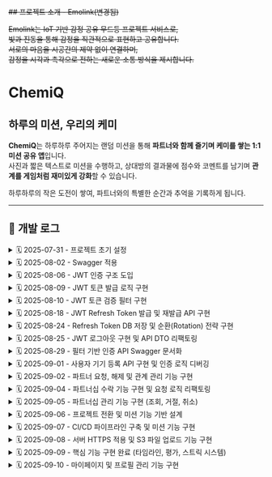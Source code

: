 ~~##  프로젝트 소개 - Emolink(변경됨)~~

~~Emolink는 IoT 기반 감정 공유 무드등 프로젝트 서비스로,~~  
~~빛과 진동을 통해 감정을 직관적으로 표현하고 공유합니다.~~  
~~서로의 마음을 시공간의 제약 없이 연결하며,~~  
~~감정을 시각과 촉각으로 전하는 새로운 소통 방식을 제시합니다.~~
# ChemiQ

## 하루의 미션, 우리의 케미

**ChemiQ**는 하루하루 주어지는 랜덤 미션을 통해 **파트너와 함께 즐기며 케미를 쌓는 1:1 미션 공유 앱**입니다.  
사진과 짧은 텍스트로 미션을 수행하고, 상대방의 결과물에 점수와 코멘트를 남기며 **관계를 게임처럼 재미있게 강화**할 수 있습니다.  

하루하루의 작은 도전이 쌓여, 파트너와의 특별한 순간과 추억을 기록하게 됩니다.

---

## 📘 개발 로그

<details>
<summary>🗓️ 2025-07-31 - 프로젝트 초기 설정</summary>

**📌 개발 일지**
- Spring Boot 초기 세팅  
- Member 테이블 설계 및 JPA 기반 회원가입 로직 구현  
- Spring Security 설정 (기본 로그인 페이지 및 CSRF 비활성화)

**📝 개발 회고**
- Spring Security 설정 없이 실행했더니 로그인 페이지가 떠서 당황했지만, `SecurityConfig`로 해결  
- 엔티티에 기본 생성자가 없어 오류가 발생했는데, JPA의 요구 사항이라는 점을 배움  
- Postman으로 API 테스트하면서 JSON 구조와 DTO 연동 개념이 더 명확해짐

</details>

<details>
<summary>🗓️ 2025-08-02 - Swagger 적용</summary>

**📌 개발 일지**
- Swagger3 설정 및 문서화 도입 (`springdoc-openapi` 적용)  
- `SwaggerConfig` 클래스 생성 및 API 문서 기본 설정 구성  
- 회원가입 API에 `@Operation`, `@ApiResponses` 등 어노테이션 적용  
- 회원가입 응답 메시지를 위한 `MemberSignUpResponse` DTO 생성 및 예시 작성  
- 요청 데이터 검증 및 문서화를 위해 `MemberSignUpRequest` DTO에 `@Schema` 어노테이션 추가 (필드별 설명 포함)

**📝 개발 회고**
- API 문서 관리를 위해 처음으로 Swagger를 도입해봄  
- 기존 문자열 응답을 DTO로 변경하면서 응답 구조의 일관성과 확장성에 대해 고민해보게 됨  
- Swagger 예시 작성이 생각보다 번거로웠지만, 한 번 정리해두면 문서 유지보수가 훨씬 쉬워질 것 같음

</details>

<details>
<summary>🗓️ 2025-08-06 - JWT 인증 구조 도입</summary>

**📌 개발 일지**
- Spring Security 기반 JWT 인증 구조 설정 시작  
- `SecurityConfig`에서 `AuthenticationManager` 및 커스텀 로그인 필터(`LoginFilter`) 등록  
- 사용자 인증을 위한 `CustomUserDetails`, `CustomUserDetailsService` 클래스 생성  
- `UsernamePasswordAuthenticationFilter`를 상속한 `LoginFilter`에서 `memberId`, `password` 기반 로그인 시도 처리 구현

**📝 개발 회고**
- Spring Boot로 JWT 인증을 구현하는 것은 처음이라 생소한 개념이 많았음  
- YouTube 강의를 참고해 따라 구현해보았지만 `AuthenticationManager`, `Filter`, `UserDetailsService`의 역할과 흐름이 아직 명확하게 잡히지 않음  
- 이해가 부족한 부분은 문서와 샘플 프로젝트를 통해 더 공부하고 흐름을 정리해볼 계획

</details>

<details>
<summary>🗓️ 2025-08-09 - JWT 토큰 발급 로직 구현</summary>

**📌 개발 일지**
- JWT 유틸리티 클래스(`JWTUtil`) 구현: 토큰 생성, Claim 파싱, 만료 검증 기능 포함  
- 로그인 성공 시 JWT 토큰을 생성하여 응답 헤더에 추가하는 로직 구현 (`LoginFilter`의 `successfulAuthentication` 오버라이드)  
- 사용자 인증에 성공하면 `memberId`, `role` 정보를 담은 JWT를 `Authorization: Bearer <token>` 형식으로 응답  
- `CustomUserDetails`에서 사용자 정보를 추출하고, SecurityContext에서 권한 확인 가능하도록 처리  

**📝 개발 회고**
- 이전 25.08.06 개발 당시에 이해하기 어려웠던 Spring Security의 인증 처리 흐름을 다시 확인해보며 전보다 해당 흐름을 이해할 수 있도록 노력해보았음.  
- 특히 아래와 같은 순서로 인증이 이루어짐을 정리하며 구조를 잘 잡을 수 있었음:

  1. 클라이언트가 `/login`으로 `POST` 요청을 보냄  
  2. `LoginFilter`가 요청을 가로채고, `attemptAuthentication()`에서 `memberId`와 `password`를 추출  
  3. `AuthenticationManager`가 `CustomUserDetailsService`의 `loadUserByUsername()` 호출  
  4. 해당 메서드에서 DB 조회 후 `CustomUserDetails` 객체 반환  
  5. Security 내부적으로 아이디와 비밀번호를 비교 (`UsernamePasswordAuthenticationToken`과 `UserDetails` 기반)  
  6. 인증 성공 시 `successfulAuthentication()` 실행 → JWT 토큰 생성 및 응답 헤더에 삽입  
  7. 인증 실패 시 `unsuccessfulAuthentication()` 호출

- Spring Security의 흐름이 처음엔 복잡하게 느껴졌지만, 이전보다는 나아진 것 같음.
- POSTMAN을 통해 테스트 로그인 시에 응답코드(200)과 함께 응답 헤더에 JWT 토큰이 정상적으로 포함되어 있는 것을 확인했음.
- 앞으로는 발급된 토큰을 활용해 인가(Authorization) 처리 및 Refresh Token 전략 구현까지 이어갈 예정

</details>

<details>
<summary>🗓️ 2025-08-10 - JWT 토큰 검증 필터 구현</summary>

**📌 개발 일지**
- JWT 토큰 검증을 위한 `JWTFilter` 클래스 작성 
- `OncePerRequestFilter`를 상속받아 모든 요청에 대해 JWT 토큰 유효성 검사 수행 (/login, /signup 제외) 
- 토큰이 없거나 만료된 경우 필터 체인을 통해 다음 요청으로 정상 진행하도록 예외 처리
- 유효한 토큰에서 사용자 정보 추출 후 `SecurityContextHolder`에 인증 정보 세팅

**📝 개발 회고**
- `SecurityContextHolder`에 인증 정보를 설정하는 과정과 임의로 생성한 사용자 객체의 역할이 혼란스러웠음
- 처음에는 `Member` 객체에 임의 데이터를 넣는 것이 잘못된 것 같아 의문이 들었으나, 스프링 시큐리티의 `SecurityContextHolder` 역할과 JWT 정보 기반 다른 자료들을 통해 학습하며 점차 이해하게 됨
- 특히, JWT를 통해 사용자 식별과 권한 정보만 있으면 매 요청마다 DB에서 사용자 전체 정보를 가져올 필요 없이 인증 상태를 유지할 수 있음을 알게 됨
- 아직 JWT 토큰 만료 후 갱신 처리 등 보완할 부분이 많아 추가 학습과 구현이 필요함
- Postman을 통해 토큰이 없는 요청과 있는 요청을 테스트를 해보며 잘 동작함을 확인했음 
</details>


<details>
<summary>🗓️ 2025-08-18 - JWT Refresh Token 발급 및 재발급 API 구현</summary>

**📌 개발 일지**
- 로그인 성공 시 Access Token과 함께 긴 만료 시간을 가진 Refresh Token을 발급하도록 `LoginFilter` 수정
- JWT Payload에 `category` 클레임을 추가하여 토큰의 종류('access', 'refresh')를 명확히 구분
- `POST /reissue` 엔드포인트를 통해 Refresh Token으로 새로운 Access Token을 발급하는 `ReissueController` 작성
- 재발급 로직에서 발생 가능한 역할 정보 추출 버그를 수정하고, 만료된 토큰에 대한 예외 처리 로직 추가
- Refresh Token을 DB에 저장하는 로직을 `MemberService`에 추가하고 `LoginFilter`에 주입을 시도하던 중 순환 참조 문제 발견

**📝 개발 회고**

- Refresh Token을 도입하여 사용자가 매번 재로그인해야 하는 불편함을 개선하는 첫 단계를 성공적으로 구현했음. `category` 클레임을 활용하여 토큰의 역할을 명시적으로 구분하는 방식이 각 로직에서 토큰을 검증할 때 매우 유용하다는 것을 느낌.
- Refresh Token의 상태 관리를 위해 DB 저장 로직을 `MemberService`에 구현하고, 이를 `LoginFilter`에 주입하는 과정에서 `SecurityConfig`와의 순환 참조(Circular Dependency) 문제를 발견함.
- 처음에는 문제의 원인을 파악하기 어려웠고, Spring Bean의 생명주기와 의존성 주입(DI)에 대한 더 깊은 이해가 필요함을 느낌. 단순히 설정을 변경하여 문제를 회피하기보다는, 근본적인 원인을 이해하고 올바른 설계 방법을 학습하기 위해 관련 내용을 더 깊이 알아보기로 결정함.
- 따라서 현재 커밋은 순환 참조 해결 이전, Refresh Token의 발급과 재발급 기능의 핵심 로직이 구현된 상태임. 다음 단계로 순환 참조 문제에 대해 학습하고 올바른 해결책을 적용할 예정.
- Postman을 통해 로그인 시 두 종류의 토큰이 정상적으로 발급되고, `/reissue` API가 유효한 Refresh Token에 대해 새로운 Access Token을 발급하는 것을 확인하며 기능의 기본 골격은 완성했음.

</details>


<details>
<summary>🗓️ 2025-08-24 - Refresh Token DB 저장 및 순환(Rotation) 전략 구현</summary>

**📌 개발 일지**
- `ReissueController`의 비즈니스 로직을 `ReissueService`로 분리하여 역할과 책임을 명확히 함.
- (순환 참조 해결) 기존 `Member` 테이블에 있던 `refreshToken` 필드를 제거하고, `RefreshToken` 엔티티를 새로 생성하여 테이블을 분리함
- Refresh Token을 DB에 저장하기 위한 `RefreshToken` 엔티티 및 `RefreshTokenRepository` 구현.
- 로그인 성공 시, 발급된 `Refresh Token`을 DB에 저장하여 서버가 각 세션을 관리할 수 있는 기반 마련.
- 보안 강화를 위해 토큰 재발급 시 기존 Refresh Token을 무효화하고 새로운 토큰을 발급하는 `토큰 순환(Rotation)` 전략 적용.

**📝 개발 회고**
- `ReissueController`의 로직을 `ReissueService`로 분리하니, 코드가 간결한 구조가 되었음.
-`Refresh Token`을 DB에 저장하고 `토큰 순환(Rotation)` 전략을 사용함으로써 발급했던 모든 Refresh Token를 기억한 뒤, Refresh Token을 1번만 사용할 수 있게 하여 보안성을 강화하였음.
- 여러가지 로직을 구현하다보니 점점 복잡해지는 것 같다. 내가 작성한 코드의 흐름을 한번 더 확인하고 명확히 파악해야겠음.
- `POSTMAN`으로 로그인 시 DB에 `Refresh Token`이 잘 저장됨을 확인했고, 토큰 재발급시에 Access, Refresh Token이 올바르게 갱신됨을 확인하였다. 또한, `Refresh Token`이 DB에 갱신됨도 확인함.


</details>

<details>
<summary>🗓️ 2025-08-25 - JWT 로그아웃 구현 및 API DTO 리팩토링</summary>

**📌 개발 일지**
- JWT Refresh Token 기반의 로그아웃 기능 구현 (`CustomLogoutFilter` 및 `RefreshService` 사용).
- `/signup`, `/reissue` API의 요청/응답을 `Map`에서 전용 DTO(`MemberSignUpRequest/Response`, `ReissueRequest/Response` 등)로 리팩토링.
- 일관된 에러 처리를 위해 `ErrorResponse` DTO를 도입하고, 컨트롤러의 예외 처리 로직에 적용.
- Swagger(OpenAPI)를 사용하여 `/signup`, `/reissue` 엔드포인트에 대한 API 명세를 문서화.

**📝 개발 회고**
- 처음에는 요청과 응답에 DTO를 사용하는 것이 단순히 코드를 늘리는 번거로운 작업이라 생각했음. 특히 서비스 계층과 컨트롤러 계층에서 각각 어떤 DTO를 사용해야 할지 구분하는 것이 혼란스러웠으나, 각 계층의 역할에 맞는 DTO를 설계하고 나니 오히려 코드의 책임이 명확해지고 타입 안정성이 높아져 유지보수가 훨씬 쉬워진다는 것을 깨달음.
- 로그아웃 기능을 구현하면서, `Filter`에서 직접 DB에 접근하는 대신 `Service` 계층으로 로직을 위임하고 트랜잭션을 관리하는 것의 중요성을 다시 한번 느낌.
- 오늘 구현한 로그아웃 기능과 DTO로 리팩토링된 API들을 Postman으로 직접 테스트함. 특히 로그아웃 요청 시 DB에서 Refresh Token이 정상적으로 삭제되는 것을 확인했고, `/reissue` API가 새로운 Access Token을 헤더에, 새로운 Refresh Token을 Body에 정확히 담아 반환하는 것을 보며 구현에 대한 확신을 얻었음.
- 여러 기능을 한 번에 개발하고 리팩토링하면서 코드의 전체적인 구조와 흐름을 놓치지 않는 것이 중요하다는 것을 느낌. DTO 도입과 같은 리팩토링이 당장은 번거로워도, 장기적으로는 시스템의 안정성과 예측 가능성을 크게 높여준다는 것을 체감한 하루였음.

</details>

<details>
<summary>🗓️ 2025-08-29 - 필터 기반 인증 API Swagger 문서화</summary>

**📌 개발 일지**
- Spring Security Filter로 처리되어 Swagger UI에 자동으로 명세되지 않는 `/login`, `/logout` 엔드포인트를 문서화함.
- 실제 동작 로직은 없지만 Swagger 어노테이션을 작성하기 위한 용도의 '가짜(Dummy) 컨트롤러'인 `AuthControllerDoc`를 생성.

**📝 개발 회고**
- API를 개발하면서 Postman으로는 테스트가 가능했지만, 프론트엔드 개발자나 다른 협업자가 API 명세를 한눈에 파악하기 어렵다는 문제를 느낌.
- 특히 `@RestController`에 정의되지 않은 `/login`, `/logout` 같은 필터 기반 엔드포인트는 Swagger가 자동으로 인식하지 못해 문서화 방법이 막막했음.
- 실제 로직은 없지만 Swagger가 스캔할 수 있는 '가짜 컨트롤러'를 만드는 방법을 학습하고 적용함. 이 방법을 통해 필터가 처리하는 API까지 명세에 포함시켜 API의 가시성과 사용성을 크게 높일 수 있었음.
- Swagger UI를 통해 `/login`이 `form-data`를, `/logout`이 `json`을 요청 Body로 사용하는 것을 명확히 표현할 수 있었고, 응답 상태와 헤더까지 상세히 기술하여 협업 효율을 높일 수 있는 기반을 마련함.

</details>

<details>
<summary>🗓️ 2025-09-01 - 사용자 기기 등록 API 구현 및 인증 로직 디버깅</summary>

**📌 개발 일지**
- 사용자의 무드등 기기 정보를 저장하기 위한 `Device` 엔티티를 생성하고, `Member` 엔티티와 1:1 연관관계를 설정함.
- 기기 등록 비즈니스 로직을 처리하는 `DeviceService`를 구현함. (UUID 발급, 중복 등록 방지, DB 저장)
- `POST /api/device/register` 엔드포인트를 `DeviceController`에 추가하고, `@AuthenticationPrincipal`을 통해 인증된 사용자 정보를 활용.
- RESTful 원칙에 따라, 리소스 생성 성공 시 `201 Created` 상태 코드와 `Location` 헤더를 포함하여 응답하도록 구현.
- 사용자가 이미 기기를 등록한 경우에 대한 예외 처리를 추가하고, `409 Conflict` 상태 코드를 반환하도록 함.
- Swagger를 사용하여 API 명세를 상세히 문서화하고, `@SecurityRequirement`를 통해 JWT 인증이 필요한 API임을 명시함.

**📝 개발 회고 및 트러블슈팅**
- **트러블슈팅: `@AuthenticationPrincipal`에서 `memberNo`가 `null`로 반환되는 문제 해결**
  - **문제점:** 기기 등록 API를 개발하던 중, `@AuthenticationPrincipal`로 주입받은 `CustomUserDetails` 객체에서 `getMemberNo()`를 호출했을 때 `null` 값이 반환되는 문제를 마주함.
  - **원인 분석:** 원인 분석 결과, 문제는 최초 로그인 시점이 아닌, 로그인 이후의 모든 요청을 처리하는 `JWTFilter`에 있었음. 필터가 Access Token을 파싱할 때 `memberId`와 `role`만 추출하고, 정작 `memberNo`는 추출하지 않은 채 임시 `Member` 객체를 생성하여 `CustomUserDetails`를 만들고 있었음. 이 때문에 `SecurityContext`에 저장되는 인증 객체에 `memberNo` 정보가 누락되었던 것.
  - **해결:** `JWTFilter` 로직을 수정하여 토큰에서 `memberNo` 클레임을 명시적으로 추출하고, 이 값을 포함하여 `CustomUserDetails` 객체를 생성하도록 변경하여 문제를 해결함.

- **개발 회고**
  - 이번 트러블슈팅을 통해, `UserDetailsService`가 처리하는 최초 인증 과정뿐만 아니라, `JWTFilter`에서 매 요청마다 인증 정보를 '재구성'하는 과정의 정확성이 매우 중요하다는 것을 깨달음. JWT에 담긴 정보가 `SecurityContext`까지 온전히 전달되는 흐름을 디버깅하며 이해할 수 있었던 좋은 기회였음.
  - Postman으로 테스트 시, 수정한 `JWTFilter` 덕분에 컨트롤러에서 `memberNo`가 정상적으로 조회되는 것을 확인하였고, 이를 바탕으로 기기 등록 로직을 성공적으로 완성할 수 있었음.

</details>

<details>
<summary>🗓️ 2025-09-02 - 파트너 요청, 해제 및 관계 관리 기능 구현</summary>

**📌 개발 일지**
- `Partnership` 엔티티와 `PartnershipStatus` Enum(PENDING, ACCEPTED 등)을 통해 사용자 간 파트너 관계를 모델링함.
- `PartnershipService`에 파트너 관계를 요청하는 `createRequest` 메소드를 구현.
  - 요청 시 발생 가능한 다양한 엣지 케이스(자기 자신에게 요청, 이미 파트너인 경우, 처리 대기중인 요청 존재)를 검증하여 데이터 정합성 확보.
  - 기존에 거절되거나 취소된 관계가 있을 경우, 새로운 데이터를 생성하는 대신 기존 데이터를 업데이트하도록 구현하여 효율성 증대.
- `PartnershipService`에 파트너 관계를 해제하는 `cancelPartnership` 메소드를 구현.
  - DB에서 `ACCEPTED` 상태의 관계를 찾아 `CANCELED`로 상태를 변경하는 방식으로 구현.
- `PartnershipRepository`에 JPQL을 이용한 커스텀 쿼리를 추가하여 복잡한 조건의 관계 조회 로직을 처리함.
- `PartnershipController`를 통해 해당 기능들을 API 엔드포인트로 노출하고, 각 예외 상황에 맞는 HTTP 상태 코드를 반환하도록 처리.

**📝 트러블슈팅**
- **문제점:** 파트너 관계를 확인하기 위해 `existsBy...` 쿼리를 여러 번 사용하여 DB에 반복적으로 접근하는 비효율적인 로직이 있었음.
- **해결:** 두 사용자 사이의 관계를 한 번에 조회하는 커스텀 JPQL 쿼리(`findPartnershipBetween`)를 `PartnershipRepository`에 작성하여 DB 접근을 최소화하고, 서비스 로직을 더 간결하게 리팩토링함.

**📝 개발 회고**
- 파트너 관계 설정 기능을 처음 구상할 때는 단순히 두 사용자를 연결하는 간단한 작업이라고 생각했습니다. 하지만 실제 구현에 들어가면서, '요청-수락'이라는 상태 변화와 '이미 관계가 존재할 때', '자기 자신에게 요청할 때' 등 고려해야 할 엣지 케이스가 많다는 것을 깨달았습니다. 이는 단순한 CRUD를 넘어, 사용자의 상호작용과 데이터의 '상태'를 함께 관리해야 하는 복잡한 비즈니스 로직임을 체감했습니다.
- 이러한 복잡한 규칙들을 `PartnershipService`에 집중적으로 구현하면서, 각 규칙이 올바른 예외와 에러 메시지로 응답하는 것을 확인할 때마다 코드에 대한 신뢰가 쌓이는 것을 느꼈습니다.
- 이번 기능 구현을 통해 RESTful API 설계뿐만 아니라, 상태를 가지는 비즈니스 로직을 어떻게 견고하게 만들지에 대해 깊이 고민해볼 수 있었습니다.

</details>

<details>
<summary>🗓️ 2025-09-04 - 파트너십 수락 기능 구현 및 요청 로직 리팩토링</summary>

**📌 개발 일지**
- **(신규)** `POST /partnership/{partnershipId}/accept` API와 `acceptPartnership` 서비스 로직을 구현하여 파트너 요청 수락 기능을 추가함.
- **(리팩토링)** 이전에 작성했던 파트너 요청(`createRequest`) 서비스의 DB 조회 로직을 단일 쿼리로 최적화하고, CANCELED/REJECTED 상태의 관계를 재사용하도록 개선함.
- **(공통)** 컨트롤러 계층에서 `EntityNotFoundException`, `AccessDeniedException`, `IllegalStateException` 등 각 예외 상황에 맞춰 404, 403, 409 상태 코드를 반환하도록 처리함.
- **(공통)** 파트너십 수락 API에 대한 상세한 Swagger 명세를 작성함.

**📝 트러블슈팅**
- **문제점:** '요청 수락' 로직 구현 시, 사용자가 수락 버튼을 누르는 짧은 순간에 요청자나 수락자가 다른 사람과 파트너가 될 수 있는 **경쟁 상태(Race Condition)**가 발생할 수 있음을 발견. 이 경우 데이터 정합성이 깨져 한 사람이 두 명 이상의 파트너를 갖는 심각한 오류로 이어질 수 있음.
- **해결:** `Partnership`의 상태를 `ACCEPTED`로 변경하는 최종 단계 직전에, 서비스 로직 내에서 요청자와 수신자 양쪽의 파트너 상태를 DB에서 **다시 한번 조회**하는 방어 코드를 추가함. 이를 통해 수락 행위의 원자성을 보장하고 데이터 정합성을 확보.

**📝 개발 회고**
- 오늘은 새로운 기능(수락)을 구현함과 동시에, 이전에 작성했던 코드(요청)를 리팩토링하는 작업을 병행했습니다. 기존 요청 생성 로직의 비효율적인 DB 조회를 개선하면서, 처음 코드를 작성할 때부터 성능을 고려하는 습관의 중요성을 느꼈습니다.
- 새로운 수락 기능을 개발하면서는 보안(수락 권한)과 데이터 정합성(경쟁 상태)이라는 두 가지 엣지 케이스를 중점적으로 고민했습니다. 단순히 기능 구현을 넘어, 발생 가능한예외 상황을 예측하고 방어하는 역할이 정말 어렵지만 필요함을 느꼈습니다.
- Swagger UI를 사용하여 수락 기능의 다양한 시나리오(정상 수락, 권한 없는 사용자의 수락 시도, 이미 파트너가 있는 경우)를 테스트하며 방어 로직이 견고하게 동작함을 확인함으로써 코드에 대한 확신을 얻을 수 있었습니다.

</details>

<details>
<summary>🗓️ 2025-09-05 - 파트너십 관리 기능 구현 (조회, 거절, 취소)</summary>

**📌 개발 일지**
- **파트너십 조회 기능 (3종)**
  - `GET /partnerships/requests/received`: 로그인한 사용자가 받은 `PENDING` 상태의 요청 목록을 조회하는 API를 구현함.
  - `GET /partnerships/requests/sent`: 로그인한 사용자가 보낸 요청들의 목록과 현재 상태(`PENDING`, `ACCEPTED` 등)를 조회하는 API를 구현함.
  - `GET /partnerships`: 현재 `ACCEPTED` 상태인 파트너의 정보를 조회하는 API를 구현함.
- **파트너십 요청 처리 기능 (2종)**
  - `DELETE /partnerships/requests/{partnershipId}/reject`: 받은 파트너 요청을 거절하는 기능을 구현.
  - `DELETE /partnerships/requests/{partnershipId}/cancel`: 내가 보낸 파트너 요청을 취소하는 기능을 구현.
- **공통 작업**
  - 각 기능에 필요한 서비스 로직(`PartnershipService`) 및 커스텀 Repository 쿼리를 작성함.
  - 기능별 요청/응답에 맞는 DTO를 설계하고 적용함.
  - 각 API의 성공 및 모든 예외 케이스(403, 404, 409 등)에 대한 컨트롤러 로직과 Swagger 문서를 상세히 작성함.

**📝 개발 회고 및 트러블슈팅**

- **트러블슈팅 : API URI 설계의 일관성 문제**
  - **문제점:** '요청 거절'과 '요청 취소'는 서버 내부 동작은 다르지만, 사용자 입장에서는 '요청을 없앤다'는 비슷한 맥락의 행위였음. 초기에는 이를 다른 HTTP 메소드나 경로로 설계할지 고민함.
  - **해결:** 사용자 경험의 일관성을 위해, 두 기능 모두 **`DELETE /partnerships/requests/{partnershipId}`** 라는 동일한 형태의 URI를 사용하기로 결정함. 대신 서비스 로직 내부에서 요청을 보낸 사람(`requester`)과 요청을 받은 사람(`addressee`)을 구분하여 각각 `CANCELED`와 `REJECTED` 상태로 처리하도록 구현하여 API의 일관성과 명확성을 모두 잡음.

- **개발 회고:**
  - 파트너십 기능은 단순한 CRUD를 넘어, `PENDING` -> `ACCEPTED` -> `CANCELED` 등으로 변화하는 '상태(State)'를 관리하는 것이 핵심임을 깨달음. 각 상태에서 가능한 행위와 불가능한 행위를 정의하고, 모든 엣지 케이스를 방어하는 것이 서비스의 안정성을 크게 높인다는 것을 체감함.
  - Swagger UI의 'Authorize' 기능을 적극적으로 활용하여, 수락/거절/취소 권한이 없는 사용자의 접근(`403`), 이미 처리된 요청에 대한 중복 처리(`409`) 등 다양한 시나리오를 직접 테스트하며 로직의 완성도를 높일 수 있었음.

</details>

<details>
<summary>🗓️ 2025-09-06 - 프로젝트 전환 및 미션 기능 기반 설계</summary>

**📌 개발 일지**
- **(프로젝트 전환)** 기존 IoT 기반 'EmoLink' 프로젝트를 하드웨어 제작의 현실적인 제약으로 인해, 순수 모바일 앱 서비스인 'ChemiQ' (케미퀘스트)로 전환함.
  - 프로젝트 이름 및 관련 패키지 구조(`com.emolink` -> `com.chemiq`)를 변경하고, 하드웨어와 관련된 `Device` 엔티티 및 관련 코드들을 모두 제거함.
  - 기존에 구현했던 JWT 인증 및 파트너십 관리 기능은 새로운 프로젝트의 핵심 기반으로 그대로 유지함.
- **(신규 기능)** ChemiQ의 핵심 기능인 미션 시스템의 데이터베이스 기반을 설계함.
  - `Mission`, `DailyMission`, `Submission`, `Evaluation` 4개의 신규 엔티티를 생성하여, 미션 할당부터 수행, 평가까지의 전체 데이터 흐름을 모델링함.
  - 각 신규 엔티티에 대한 `JpaRepository` 인터페이스를 생성하여 데이터 접근 계층을 구현함.
  - `mission` 테이블에 기능 테스트를 위한 샘플 데이터를 추가함.

**📝 개발 회고**
- 하드웨어 제작의 현실적인 제약 앞에서 프로젝트를 중단하는 대신, 지금까지 만든 백엔드 코드를 재활용하여 새로운 가치를 창출하는 'ChemiQ' 프로젝트로 전환하기로 결정했습니다.
- 'ChemiQ'의 핵심 기능을 구현하기 위해, 가장 먼저 데이터의 흐름을 고민하고 ERD를 설계해보고 네 개의 핵심 엔티티를 도출했습니다. 기능 구현에 앞서 데이터 모델링을 탄탄하게 하는 것이 중요한 부분이라고 느꼈습니다.
- 아직 서비스 로직은 없지만, ERD와 엔티티 코드를 통해 '미션 할당 -> 수행 -> 평가'로 이어지는 서비스의 전체적인 흐름이 어느정도 머릿속에 그려지는 것 같아 기대가 됩니다.

</details>

<details>
<summary>🗓️ 2025-09-07 - CI/CD 파이프라인 구축 및 미션 기능 구현</summary>

**📌 개발 일지**
- **(CI/CD)** AWS EC2 서버 자동 배포를 위한 CI/CD 파이프라인을 구축함.
  - GitHub Actions 워크플로우 파일(`.github/workflows/deploy.yml`)을 작성하여, `main` 브랜치 push 시 Gradle 빌드, 테스트, 애플리케이션 배포 및 재시작 과정이 자동으로 수행되도록 설정함.
- **(스케줄러)** Spring의 `@Scheduled`를 사용하여 매일 자정, 모든 `ACCEPTED` 상태의 파트너십에게 랜덤 미션을 자동으로 할당하는 스케줄러를 구현함.
  - `MissionRepository`에 `RAND()`를 이용한 네이티브 쿼리를 추가하여 랜덤 미션을 조회하는 로직을 작성.
- **(API)** `GET /missions/today` 엔드포인트를 통해 로그인한 사용자가 오늘 할당받은 미션을 조회하는 기능을 구현함.
  - 서비스 계층에서 파트너 관계 및 오늘 할당된 미션 존재 여부를 검증하고, 없을 경우 `404 Not Found`를 반환하도록 처리.
  - `TodayMissionResponse` DTO를 사용하여 API 응답 데이터를 명확하게 정의함.
  - 해당 API에 대한 상세한 Swagger 명세를 작성함.

**📝 개발 회고**
- 지금까지는 수동으로 `build`하고 `jar` 파일을 서버에 옮겨 실행하는 번거로운 배포 과정을 거쳤습니다. GitHub Actions으로 CI/CD를 구축하고 나니, `git push` 한 번으로 모든 과정이 자동으로 처리되어 개발 경험이 극적으로 향상되었습니다. 앞으로는 코드 작성이라는 본질에 더 집중할 수 있게 되어, 개발 속도가 크게 빨라질 것으로 기대됩니다.
- 스케줄러 기능을 구현하면서, 사용자의 직접적인 요청 없이도 서버가 능동적으로 비즈니스 로직을 수행하는 백그라운드 작업에 대해 학습할 수 있었습니다. 특히 DB에 미션이 없거나, 활성 파트너가 없는 엣지 케이스를 처리하며 더 안정적인 코드를 작성하는 방법을 고민할 수 있었습니다.
- Swagger UI를 통해 오늘의 미션 조회 API를 직접 테스트하였고, 스케줄러가 할당한 미션 데이터가 정상적으로 반환되는 것을 확인하며 백엔드의 핵심 기능이 하나씩 완성되어 가는 것에 큰 성취감을 느꼈습니다.

</details>

<details>
<summary>🗓️ 2025-09-08 - 서버 HTTPS 적용 및 S3 파일 업로드 기능 구현</summary>

**📌 개발 일지**
- **(인프라)**
  - EC2 인스턴스에 도메인을 연결하고, HTTPS/SSL 암호화 통신을 적용함.
  - 미션 이미지 저장을 위한 AWS S3 버킷을 생성하고, 보안을 위해 모든 퍼블릭 액세스를 차단하도록 정책을 설정함.
- **(미션 제출 기능)**
  - Pre-signed URL 방식을 이용한 미션 결과(이미지) 제출 기능을 구현함.
  - URL 발급 API (`POST /submissions/presigned-url`)와 제출 완료 보고 API (`POST /submissions`)로 로직을 분리하여, 서버 부하를 최소화하고 확장성을 확보함.
  - URL 발급 전, 서버에서 사용자의 미션 제출 자격을 미리 검증하여 불필요한 파일이 S3에 업로드되는 것을 방지함.
  - Spring Boot와 AWS S3 연동을 위한 `S3Config` 및 `S3Service`를 구현.

**📝 개발 회고 및 트러블슈팅**
- **트러블슈팅 1: Spring Boot와 AWS SDK의 `Region` 설정 오류**
  - **문제점:** `application.properties`에 리전(Region)을 명시했음에도, Spring Boot가 설정을 읽지 못해 `Unable to load region` 에러가 지속적으로 발생함.
  - **해결:** 원인은 Spring Cloud AWS의 자동 설정(`Auto-Configuration`)과의 충돌로 파악. `S3Config` 클래스에서 `S3Client`와 `S3Presigner` Bean을 **명시적으로 생성**하고, 메인 클래스에서 `S3AutoConfiguration`을 **`exclude`** 하여 문제를 해결. 이를 통해 Spring의 자동 설정 원리와 수동 설정으로 문제를 해결하는 방법을 학습함.

- **트러블슈팅 2: Pre-signed URL 방식의 보안 허점**
  - **문제점:** 초기 설계에서는 URL 발급 API에 별도의 검증 로직이 없어, 파트너가 없는 사용자도 악의적으로 S3에 파일을 업로드할 수 있는 보안 허점을 발견함.
  - **해결:** URL을 발급하기 전에, 서비스 계층에서 사용자의 파트너 관계, 미션 할당 여부 등을 **미리 검증**하도록 로직을 수정하여 해결. API의 동작 순서에 따른 허점을 예측하고 방어하는 것의 중요성을 깨달음.

- **개발 회고:**
  - 오늘은 IP 주소로만 접근하던 테스트 서버에 **실제 도메인과 HTTPS를 적용**하며, 개발 프로젝트가 '실제 서비스'로 한 단계 나아가는 과정을 경험했습니다. 브라우저에 자물쇠 아이콘이 뜨는 것을 보며 뿌듯함을 느꼈습니다.
  - 백엔드 개발은 단순히 코드 작성에서 끝나는 것이 아니라, 코드가 동작할 서버 환경을 구성하고 보안을 책임지는 과정까지 포함한다는 것을 깊이 이해하게 되었습니다.
  - Swagger와 Postman을 이용해 2단계로 이루어진 복잡한 API 흐름을 직접 테스트하고, EC2에 배포된 서버에서 정상적으로 S3 연동이 동작하는 것을 확인하며 큰 성취감을 느꼈습니다.

</details>

<details>
<summary>🗓️ 2025-09-09 - 핵심 기능 구현 완료 (타임라인, 평가, 스트릭 시스템)</summary>

**📌 개발 일지**
- **(기능) 공유 타임라인 조회 API 구현 (`GET /timeline`)**
  - 파트너와 함께한 모든 미션 기록을 최신순으로 조회하는 기능을 페이징(Paging)을 적용하여 구현.
  - '하루치 미션'을 하나의 단위로 묶어, 사용자와 파트너의 제출물을 각각 포함하는 `DailyMissionResponseDto` 형태로 응답하도록 설계.
- **(기능) 오늘의 미션 현황 조회 API 구현 (`GET /timeline/today`)**
  - 앱 메인 화면을 위해, 오늘 할당된 미션과 제출 현황을 한번에 조회하는 기능을 구현.
- **(기능) 평가 및 스트릭/케미 지수 시스템 구현**
  - 파트너의 미션 제출물에 점수와 코멘트를 남기는 '평가' 기능(`POST /submissions/{id}/evaluations`)을 구현.
  - 두 파트너가 서로 평가까지 모두 완료하면, `Partnership`의 `streakCount`가 1 증가하고 `chemiScore`가 업데이트되도록 구현.
  - 매일 자정 스케줄러가 전날 미션 미완료 시 `streakCount`를 0으로 초기화하고 점수 패널티를 부여하는 로직을 추가.
- **(리팩토링)**
  - `Partnership` 수락 로직에 경쟁 상태(Race Condition) 방어 로직 및 다른 요청 자동 정리 기능을 추가하여 데이터 정합성을 강화.
  - 모든 컨트롤러의 `try-catch` 블록을 제거하고, `@RestControllerAdvice`를 이용한 전역 예외 처리기로 코드를 중앙화하고 간결하게 개선.
  - JPA 엔티티 모델의 제약조건을 보완하고, 비즈니스 메소드를 추가하여 객체지향적으로 개선.
  - 타임라인 조회 시 발생할 수 있는 N+1 쿼리 문제를 `JOIN FETCH`를 사용하여 해결하고 성능을 최적화.

**📝 개발 회고 및 트러블슈팅**
- **트러블슈팅: 스트릭(Streak) 업데이트 시 NullPointerException 발생**
  - **문제점:** 미션 완료 후 `partnership.increaseStreak()` 메소드(`streakCount++`) 호출 시 `NullPointerException`이 발생.
  - **원인 분석:** 기존 `Partnership` 엔티티에 `Integer streakCount` 필드를 새로 추가하고 애플리케이션을 재시작하자, JPA가 `partnership` 테이블에 `streak_count` 컬럼을 추가했지만, **기존에 이미 존재하던 데이터**들의 이 새 컬럼 값은 **`NULL`**로 채워졌습니다. 이 `null` 값을 가진 `streakCount` 필드에 `++` 연산을 시도하자 `NullPointerException`이 발생했습니다.
  - **해결:**
    1.  **기존 데이터 수정 (DB):** `UPDATE partnership SET streak_count = 0 WHERE streak_count IS NULL;` SQL을 실행하여, 이미 `NULL`로 들어가 있는 기존 데이터들을 `0`으로 업데이트하여 문제를 즉시 해결했습니다.
    2.  **향후 데이터 방지 (Java Entity):** `Partnership` 엔티티의 `streakCount` 필드에 **`@Builder.Default`** 어노테이션과 함께 **초기값 `0`을 명시**했습니다. 이를 통해 앞으로 새로 생성되는 모든 `Partnership` 객체는 `streakCount` 값이 `null`이 아닌 `0`으로 시작하도록 보장하여, 같은 문제가 재발하는 것을 원천적으로 방지했습니다.
- 
- **개발 회고:**
  - 이번 기능들을 구현하며 '상태(State)'가 변화하고 여러 비즈니스 규칙이 얽혀있는 복잡한 워크플로우를 설계하는 경험을 했습니다.
  - 다양한 엣지 케이스를 고려한 서비스 로직이 Swagger를 통한 테스트에서 예상대로 동작하는 것을 확인하며 뿌듯함을 느꼈습니다.

</details>

<details>
<summary>🗓️ 2025-09-10 - 마이페이지 및 프로필 관리 기능 구현</summary>

**📌 개발 일지**
- **(마이페이지 조회)**
  - `GET /members/me/info` API를 구현하여, 로그인된 사용자의 정보, 파트너 정보, 파트너십 정보(스트릭, 케미 지수)를 한 번에 제공하는 '화면 맞춤형' API를 설계함.
  - 파트너가 없는 경우에도 안전하게 응답할 수 있도록 서비스 로직을 구현.
  - `Partnership` 엔티티에 `acceptedAt` 필드를 추가하여, 파트너 관계가 수락된 날짜를 명확하게 기록하고 조회할 수 있도록 개선.
- **(프로필 사진 관리)**
  - S3 Pre-signed URL을 이용한 2단계 업로드 방식으로 프로필 사진을 등록/변경하는 `POST /members/me/profile-image/...` API 2종을 구현.
  - 사진 변경 시, S3에 남아있는 기존 이미지를 삭제하여 불필요한 스토리지 사용을 방지하는 로직을 추가.
- **(프로필 정보 수정)**
  - `PATCH /members/me/nickname` API를 구현하여, DTO와 `@Valid`를 통해 유효성을 검증하며 닉네임을 변경하는 기능을 추가.
  - `PATCH /members/me/password` API를 구현하여, `bCryptPasswordEncoder`를 이용한 현재 비밀번호 확인 등 안전한 비밀번호 변경 기능을 추가.
- **(공통)**
  - 모든 신규 API에 대해 상세한 Swagger 명세를 작성하고, 전역 예외 처리기(`@RestControllerAdvice`)를 통해 에러를 처리하도록 구성.

**📝 개발 회고 및 트러블슈팅**
- **트러블슈팅: 마이페이지 조회 시 `NullPointerException` 발생 문제**
  - **문제점:** 마이페이지 정보 조회 시, 파트너가 없는 사용자의 경우 `partnership` 객체가 `null`이 되어, 이 `null` 객체를 DTO 생성자에 전달하면서 `NullPointerException`이 발생.
  - **해결:** 서비스 로직에서 `Optional<Partnership>`을 사용하여 파트너십 존재 여부를 확인하고, `if (partnershipOpt.isPresent())` 분기문을 통해 파트너가 있는 경우와 없는 경우에 각각 다른 DTO를 생성하도록 명확하게 로직을 분리하여 문제를 해결.

- **개발 회고:**
  - 이번 기능 구현을 통해, 특정 화면(마이페이지)을 위한 데이터를 여러 번의 API 호출로 가져오는 대신, **하나의 '화면 맞춤형' API로 묶어 제공**하는 것이 클라이언트의 부담을 줄이고 성능을 향상시키는 좋은 방법임을 배움.
  - 사용자 프로필 이미지 기능을 구현하며, 서버를 경유하지 않고 클라이언트가 S3에 직접 파일을 업로드하는 **Pre-signed URL 방식의 효율성을 체감**할 수 있었음.

</details>